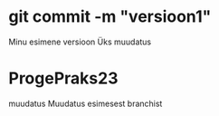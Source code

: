 #  git commit -m "versioon1"
Minu esimene versioon
Üks muudatus
# ProgePraks23
muudatus
Muudatus esimesest branchist
